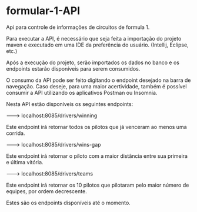 # formular-1-API
Api para controle de informações de circuitos de formula 1.

Para executar a API, é necessário que seja feita a importação do projeto maven e executado em uma IDE da preferência do usuário. (Intellij, Eclipse, etc.)

Após a execução do projeto, serão importados os dados no banco e os endpoints estarão disponíveis para serem consumidos.

O consumo da API pode ser feito digitando o endpoint desejado na barra de navegação. Caso deseje, para uma maior acertividade, também é possível consumir a API utilizando os aplicativos Postman ou Insomnia.

Nesta API estão disponíveis os seguintes endpoints:

---> localhost:8085/drivers/winning

  Este endpoint irá retornar todos os pilotos que já venceram ao menos uma corrida.

---> localhost:8085/drivers/wins-gap

  Este endpoint irá retornar o piloto com a maior distância entre sua primeira e última vitória.
  
---> localhost:8085/drivers/teams

  Este endpoint irá retornar os 10 pilotos que pilotaram pelo maior número de equipes, por ordem 
  decrescente.

Estes são os endpoints disponíveis até o momento.






